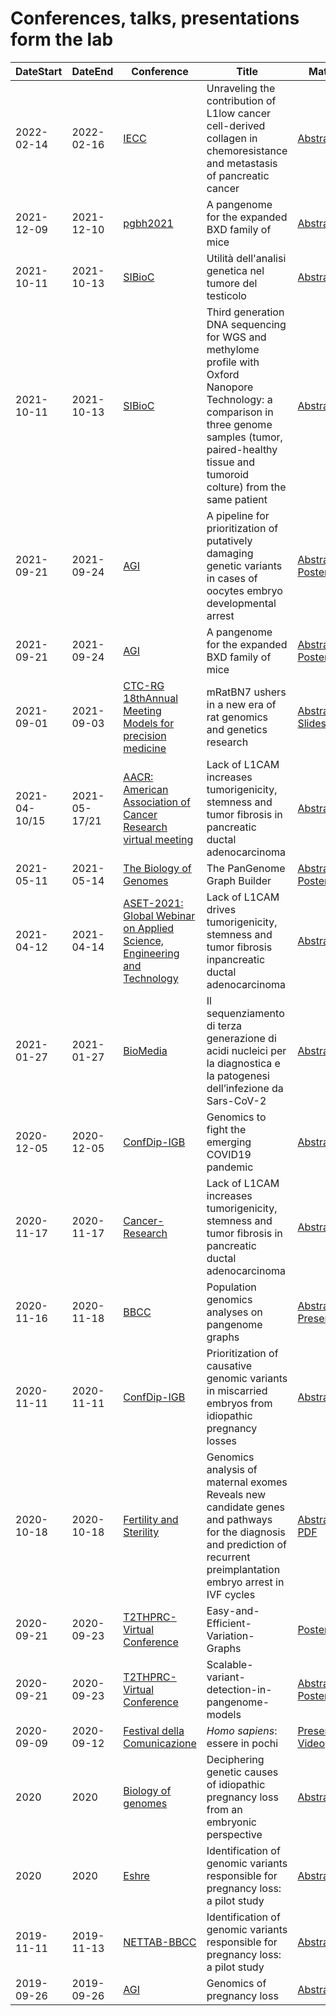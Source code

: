 # Conferences, talks, presentations form the lab

|DateStart| DateEnd| Conference |Title |  Material |
|---------|--------| ---------- |---------- |--------|
|2022-02-14 | 2022-02-16| [IECC](https://iecc2022.sciforum.net/) |Unraveling the contribution of L1low cancer cell-derived collagen in chemoresistance and metastasis of pancreatic cancer| [Abstract](abs/IECC.md)
|2021-12-09 | 2021-12-10| [pgbh2021](https://pgbh2021.pangenome.eu/) |A pangenome for the expanded BXD family of mice| [Abstract](abs/pgbh2021.md)
|2021-10-11 | 2021-10-13| [SIBioC](https://bvent.biomedia.net/gestionale/documenti/evento/3065/programma.pdf) |Utilità dell'analisi genetica nel tumore del testicolo| [Abstract](abs/trio_sibioc.md)
|2021-10-11 | 2021-10-13|  [SIBioC]() |Third generation DNA sequencing for WGS and methylome profile with Oxford Nanopore Technology: a comparison in three genome samples (tumor, paired-healthy tissue and tumoroid colture) from the same patient| [Abstract](abs/organoidi_sibioc.md)
|2021-09-21 | 2021-09-24| [AGI](https://agi2021.centercongressi.com/home.php) |A pipeline for prioritization of putatively damaging genetic variants in cases of oocytes embryo developmental arrest| [Abstract,](abs/AGI2021_Buonaiuto.pdf) [Poster](pos/AGI2021_Buonaiuto_poster.pdf)
|2021-09-21 | 2021-09-24| [AGI](https://agi2021.centercongressi.com/home.php) |A pangenome for the expanded BXD family of mice| [Abstract,](abs/AGI2021_APangenomeForTheExpBXDfamOfMice_Abstract.pdf) [Poster](pos/AGI_2021_poster.pdf)
|2021-09-01 | 2021-09-03| [CTC-RG 18thAnnual Meeting Models for precision medicine](https://www.complextrait.org/ctc2021/)|mRatBN7 ushers in a new era of rat genomics and genetics research| [Abstract,](abs/ctc.md) [Slides](https://chen42.github.io/slides/ctc_rg_2021.html)
|2021-04-10/15 | 2021-05-17/21 | [AACR: American Association of Cancer Research virtual meeting](https://www.aacr.org/meeting/aacr-annual-meeting-2021/) | Lack of L1CAM increases tumorigenicity, stemness and tumor fibrosis in pancreatic ductal adenocarcinoma| [Abstract](abs/AACR.md)
|2021-05-11 | 2021-05-14 | [The Biology of Genomes](https://meetings.cshl.edu/meetings.aspx?meet=GENOME&year=21) |The PanGenome Graph Builder| [Abstract,](abs/BiologyofGenomes2021.md) [Poster](pos/BoG2021_ThePanGenomeGraphBuilder_Poster_AndreaGuarracino.pdf)
|2021-04-12 | 2021-04-14 | [ASET-2021: Global Webinar on Applied Science, Engineering and Technology](https://www.globalscientificguild.com/applied-science-webinar/index.php) | Lack of L1CAM drives tumorigenicity, stemness and tumor fibrosis inpancreatic ductal adenocarcinoma| [Abstract](abs/ASET-2021.md)
|2021-01-27 | 2021-01-27| [BioMedia](https://biomedia.net/200/) |Il sequenziamento di terza generazione di acidi nucleici per la diagnostica e la patogenesi dell’infezione da Sars-CoV-2| [Abstract](abs/covid_sibioc.md)
|2020-12-05 | 2020-12-05 | [ConfDip-IGB]() | Genomics to fight the emerging COVID19 pandemic| [Abstract](abs/Damaggio20ConfDipCNR_ENG.md)
|2020-11-17 | 2020-11-17 | [Cancer-Research](https://cancerres.aacrjournals.org/content/80/22_Supplement/PO-048) | Lack of L1CAM increases tumorigenicity, stemness and tumor fibrosis in pancreatic ductal adenocarcinoma| [Abstract](abs/Cancer-Research.md)
|2020-11-16 | 2020-11-18 | [BBCC](https://www.bbcc-meetings.it/program/) | Population genomics analyses on pangenome graphs  | [Abstract](abs/BBCC.md), [Presentation](https://f1000research.com/slides/9-1338)
|2020-11-11 | 2020-11-11 | [ConfDip-IGB]() | Prioritization of causative genomic variants in miscarried embryos from idiopathic pregnancy losses| [Abstract](abs/Buonaiuto20ConfDipCNR_ENG.md)
|2020-10-18 | 2020-10-18 | [Fertility and Sterility](https://www.fertstert.org/article/S0015-0282(20)31422-9/fulltext) | Genomics analysis of maternal exomes Reveals new candidate genes and pathways for the diagnosis and prediction of recurrent preimplantation embryo arrest in IVF cycles  | [Abstract](abs/FertilityandSterility.md), [PDF](abs/FertilityandSterility.pdf)|
|2020-09-21 | 2020-09-23 | [T2THPRC-Virtual Conference](https://www.t2t-hprc-2020conference.com/login/?redirect_to=https%3A%2F%2Fwww.t2t-hprc-2020conference.com%2F) | Easy-and-Efficient-Variation-Graphs | [Poster](pos/Adam-Novak-Adam-M.-Novak-Easy-and-Efficient-Variation-Graphs-compressed-1.png)|
|2020-09-21 | 2020-09-23 | [T2THPRC-Virtual Conference](https://www.t2t-hprc-2020conference.com/login/?redirect_to=https%3A%2F%2Fwww.t2t-hprc-2020conference.com%2F) | Scalable-variant-detection-in-pangenome-models | [Abstract](abs/Scalable-variant-detection-in-pangenome-models.md), [Poster](pos/Scalable-variant-detection-in-pangenome-models-Poster.png), [Blog](https://gsocgraph.blogspot.com/2020/08/final-week-recap-of-my-gsoc-experience.html)|
|2020-09-09| 2020-09-12 | [Festival della Comunicazione](http://www.festivalcomunicazione.it/ospiti-2020/) | *Homo sapiens*: essere in pochi| [Presentation](pres/20200912CamogliColonna.pdf), [Video](https://youtu.be/KC4wnTLw0H8)|
|2020 | 2020 | [Biology of genomes]() | Deciphering genetic causes of idiopathic pregnancy loss from an embryonic perspective | [Abstract](abs/Biology-of-Genomes.md) |
|2020 | 2020 | [Eshre]() | Identification of genomic variants responsible for pregnancy loss: a pilot study | [Abstract](abs/ESHRE.md) |
|2019-11-11 | 2019-11-13 | [NETTAB-BBCC](http://www.igst.it/nettab/2019/) | Identification of genomic variants responsible for pregnancy loss: a pilot study | [Abstract](abs/NETTAB-BBCC.md) |
|2019-09-26 | 2019-09-26 | [AGI]() | Genomics of pregnancy loss| [Abstract](abs/AGI.md) |

